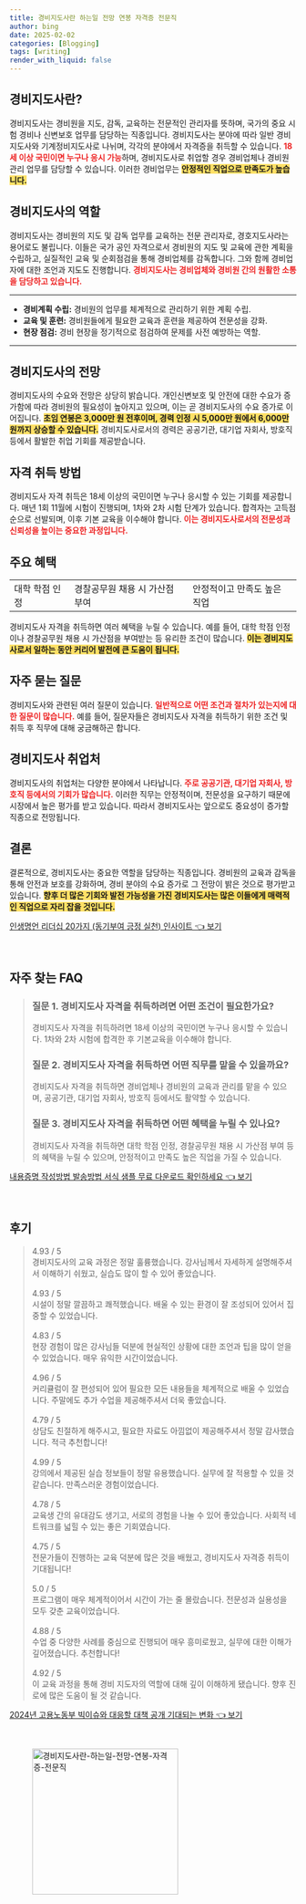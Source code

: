 ```yaml
---
title: 경비지도사란 하는일 전망 연봉 자격증 전문직
author: bing
date: 2025-02-02
categories: [Blogging]
tags: [writing]
render_with_liquid: false
---
```



<h2 id='경비지도사란'>경비지도사란?</h2>

<p>경비지도사는 경비원을 지도, 감독, 교육하는 전문적인 관리자를 뜻하며, 국가의 중요 시험 경비나 신변보호 업무를 담당하는 직종입니다. 경비지도사는 분야에 따라 일반 경비지도사와 기계정비지도사로 나뉘며, 각각의 분야에서 자격증을 취득할 수 있습니다. <b><span style="color: #ee2323;">18세 이상 국민이면 누구나 응시 가능</span></b>하며, 경비지도사로 취업할 경우 경비업체나 경비원 관리 업무를 담당할 수 있습니다. 이러한 경비업무는 <b><span style="background-color: #ffe066;">안정적인 직업으로 만족도가 높습니다.</span></b></p>

<h2 id='경비지도사의 역할'>경비지도사의 역할</h2>

<p>경비지도사는 경비원의 지도 및 감독 업무를 교육하는 전문 관리자로, 경호지도사라는 용어로도 불립니다. 이들은 국가 공인 자격으로서 경비원의 지도 및 교육에 관한 계획을 수립하고, 실질적인 교육 및 순회점검을 통해 경비업체를 감독합니다. 그와 함께 경비업자에 대한 조언과 지도도 진행합니다. <b><span style="color: #ee2323;">경비지도사는 경비업체와 경비원 간의 원활한 소통을 담당하고 있습니다.</span></b></p>

<hr />

<ul>
    <li><b>경비계획 수립:</b> 경비원의 업무를 체계적으로 관리하기 위한 계획 수립.</li>
    <li><b>교육 및 훈련:</b> 경비원들에게 필요한 교육과 훈련을 제공하여 전문성을 강화.</li>
    <li><b>현장 점검:</b> 경비 현장을 정기적으로 점검하여 문제를 사전 예방하는 역할.</li>
</ul>

<hr />

<h2 id='경비지도사의 전망'>경비지도사의 전망</h2>

<p>경비지도사의 수요와 전망은 상당히 밝습니다. 개인신변보호 및 안전에 대한 수요가 증가함에 따라 경비원의 필요성이 높아지고 있으며, 이는 곧 경비지도사의 수요 증가로 이어집니다. <b><span style="background-color: #ffe066;">초임 연봉은 3,000만 원 전후이며, 경력 인정 시 5,000만 원에서 6,000만 원까지 상승할 수 있습니다.</span></b> 경비지도사로서의 경력은 공공기관, 대기업 자회사, 방호직 등에서 활발한 취업 기회를 제공받습니다.</p>

<h2 id='자격 취득 방법'>자격 취득 방법</h2>

<p>경비지도사 자격 취득은 18세 이상의 국민이면 누구나 응시할 수 있는 기회를 제공합니다. 매년 1회 11월에 시험이 진행되며, 1차와 2차 시험 단계가 있습니다. 합격자는 고득점 순으로 선발되며, 이후 기본 교육을 이수해야 합니다. <b><span style="color: #ee2323;">이는 경비지도사로서의 전문성과 신뢰성을 높이는 중요한 과정입니다.</span></b></p>

<h2 id='주요 혜택'>주요 혜택</h2>

<table>
    <tr>
        <td>대학 학점 인정</td>
        <td>경찰공무원 채용 시 가산점 부여</td>
        <td>안정적이고 만족도 높은 직업</td>
    </tr>
</table>

<p>경비지도사 자격을 취득하면 여러 혜택을 누릴 수 있습니다. 예를 들어, 대학 학점 인정이나 경찰공무원 채용 시 가산점을 부여받는 등 유리한 조건이 많습니다. <b><span style="background-color: #ffe066;">이는 경비지도사로서 일하는 동안 커리어 발전에 큰 도움이 됩니다.</span></b></p>

<h2 id='자주 묻는 질문'>자주 묻는 질문</h2>

<p>경비지도사와 관련된 여러 질문이 있습니다. <b><span style="color: #ee2323;">일반적으로 어떤 조건과 절차가 있는지에 대한 질문이 많습니다.</span></b> 예를 들어, 질문자들은 경비지도사 자격을 취득하기 위한 조건 및 취득 후 직무에 대해 궁금해하곤 합니다.</p>

<h2 id='경비지도사 취업처'>경비지도사 취업처</h2>

<p>경비지도사의 취업처는 다양한 분야에서 나타납니다. <b><span style="color: #ee2323;">주로 공공기관, 대기업 자회사, 방호직 등에서의 기회가 많습니다.</span></b> 이러한 직무는 안정적이며, 전문성을 요구하기 때문에 시장에서 높은 평가를 받고 있습니다. 따라서 경비지도사는 앞으로도 중요성이 증가할 직종으로 전망됩니다.</p>

<h2 id='결론'>결론</h2>

<p>결론적으로, 경비지도사는 중요한 역할을 담당하는 직종입니다. 경비원의 교육과 감독을 통해 안전과 보호를 강화하며, 경비 분야의 수요 증가로 그 전망이 밝은 것으로 평가받고 있습니다. <b><span style="background-color: #ffe066;">향후 더 많은 기회와 발전 가능성을 가진 경비지도사는 많은 이들에게 매력적인 직업으로 자리 잡을 것입니다.</span></b></p>


<p><a class="click-button" title="인생명언 리더십 20가지 (동기부여 긍정 실천) 인사이트" href="https://adkhouse.github.io/posts/%EC%9D%B8%EC%83%9D%EB%AA%85%EC%96%B8-%EB%A6%AC%EB%8D%94%EC%8B%AD-20%EA%B0%80%EC%A7%80-(%EB%8F%99%EA%B8%B0%EB%B6%80%EC%97%AC-%EA%B8%8D%EC%A0%95-%EC%8B%A4%EC%B2%9C)-%EC%9D%B8%EC%82%AC%EC%9D%B4%ED%8A%B8/" rel="dofollow">인생명언 리더십 20가지 (동기부여 긍정 실천) 인사이트 👈 보기</a></p><br>
<h2 id='자주_찾는_FAQ'>자주 찾는 FAQ</h2>
<div itemscope="" itemtype="https://schema.org/FAQPage"> <blockquote> <div itemscope="" itemprop="mainEntity" itemtype="https://schema.org/Question"> <h3 itemprop="name">질문 1. 경비지도사 자격을 취득하려면 어떤 조건이 필요한가요?</h3> <div itemscope="" itemprop="acceptedAnswer" itemtype="https://schema.org/Answer"> <span itemprop="text"> <p>경비지도사 자격을 취득하려면 18세 이상의 국민이면 누구나 응시할 수 있습니다. 1차와 2차 시험에 합격한 후 기본교육을 이수해야 합니다.</p> </span> </div> </div> <div itemscope="" itemprop="mainEntity" itemtype="https://schema.org/Question"> <h3 itemprop="name">질문 2. 경비지도사 자격을 취득하면 어떤 직무를 맡을 수 있을까요?</h3> <div itemscope="" itemprop="acceptedAnswer" itemtype="https://schema.org/Answer"> <span itemprop="text"> <p>경비지도사 자격을 취득하면 경비업체나 경비원의 교육과 관리를 맡을 수 있으며, 공공기관, 대기업 자회사, 방호직 등에서도 활약할 수 있습니다.</p> </span> </div> </div> <div itemscope="" itemprop="mainEntity" itemtype="https://schema.org/Question"> <h3 itemprop="name">질문 3. 경비지도사 자격을 취득하면 어떤 혜택을 누릴 수 있나요?</h3> <div itemscope="" itemprop="acceptedAnswer" itemtype="https://schema.org/Answer"> <span itemprop="text"> <p>경비지도사 자격을 취득하면 대학 학점 인정, 경찰공무원 채용 시 가산점 부여 등의 혜택을 누릴 수 있으며, 안정적이고 만족도 높은 직업을 가질 수 있습니다.</p> </span> </div> </div> </blockquote> </div>
<p><a class="click-button" title="내용증명 작성방법 발송방법 서식 샘플 무료 다운로드 확인하세요" href="https://adkhouse.github.io/posts/%EB%82%B4%EC%9A%A9%EC%A6%9D%EB%AA%85-%EC%9E%91%EC%84%B1%EB%B0%A9%EB%B2%95-%EB%B0%9C%EC%86%A1%EB%B0%A9%EB%B2%95-%EC%84%9C%EC%8B%9D-%EC%83%98%ED%94%8C-%EB%AC%B4%EB%A3%8C-%EB%8B%A4%EC%9A%B4%EB%A1%9C%EB%93%9C-%ED%99%95%EC%9D%B8%ED%95%98%EC%84%B8%EC%9A%94/" rel="dofollow">내용증명 작성방법 발송방법 서식 샘플 무료 다운로드 확인하세요 👈 보기</a></p><br>
<h2 id='후기'>후기</h2>
<div itemscope itemtype="https://schema.org/Product">
  <blockquote>
  <div itemprop="review" itemscope itemtype="https://schema.org/Review">
      <div itemprop="reviewRating" itemscope itemtype="https://schema.org/Rating"> <span itemprop="ratingValue">4.93</span> / <span itemprop="bestRating">5</span> </div>
      <span itemprop="reviewBody">경비지도사의 교육 과정은 정말 훌륭했습니다. 강사님께서 자세하게 설명해주셔서 이해하기 쉬웠고, 실습도 많이 할 수 있어 좋았습니다.</span>
  </div>
  <br>
  <div itemprop="review" itemscope itemtype="https://schema.org/Review">
      <div itemprop="reviewRating" itemscope itemtype="https://schema.org/Rating"> <span itemprop="ratingValue">4.93</span> / <span itemprop="bestRating">5</span> </div>
      <span itemprop="reviewBody">시설이 정말 깔끔하고 쾌적했습니다. 배울 수 있는 환경이 잘 조성되어 있어서 집중할 수 있었습니다.</span>
  </div>
  <br>
  <div itemprop="review" itemscope itemtype="https://schema.org/Review">
      <div itemprop="reviewRating" itemscope itemtype="https://schema.org/Rating"> <span itemprop="ratingValue">4.83</span> / <span itemprop="bestRating">5</span> </div>
      <span itemprop="reviewBody">현장 경험이 많은 강사님들 덕분에 현실적인 상황에 대한 조언과 팁을 많이 얻을 수 있었습니다. 매우 유익한 시간이었습니다.</span>
  </div>
  <br>
  <div itemprop="review" itemscope itemtype="https://schema.org/Review">
      <div itemprop="reviewRating" itemscope itemtype="https://schema.org/Rating"> <span itemprop="ratingValue">4.96</span> / <span itemprop="bestRating">5</span> </div>
      <span itemprop="reviewBody">커리큘럼이 잘 편성되어 있어 필요한 모든 내용들을 체계적으로 배울 수 있었습니다. 주말에도 추가 수업을 제공해주셔서 더욱 좋았습니다.</span>
  </div>
  <br>
  <div itemprop="review" itemscope itemtype="https://schema.org/Review">
      <div itemprop="reviewRating" itemscope itemtype="https://schema.org/Rating"> <span itemprop="ratingValue">4.79</span> / <span itemprop="bestRating">5</span> </div>
      <span itemprop="reviewBody">상담도 친절하게 해주시고, 필요한 자료도 아낌없이 제공해주셔서 정말 감사했습니다. 적극 추천합니다!</span>
  </div>
  <br>
  <div itemprop="review" itemscope itemtype="https://schema.org/Review">
      <div itemprop="reviewRating" itemscope itemtype="https://schema.org/Rating"> <span itemprop="ratingValue">4.99</span> / <span itemprop="bestRating">5</span> </div>
      <span itemprop="reviewBody">강의에서 제공된 실습 정보들이 정말 유용했습니다. 실무에 잘 적용할 수 있을 것 같습니다. 만족스러운 경험이었습니다.</span>
  </div>
  <br>
  <div itemprop="review" itemscope itemtype="https://schema.org/Review">
      <div itemprop="reviewRating" itemscope itemtype="https://schema.org/Rating"> <span itemprop="ratingValue">4.78</span> / <span itemprop="bestRating">5</span> </div>
      <span itemprop="reviewBody">교육생 간의 유대감도 생기고, 서로의 경험을 나눌 수 있어 좋았습니다. 사회적 네트워크를 넓힐 수 있는 좋은 기회였습니다.</span>
  </div>
  <br>
  <div itemprop="review" itemscope itemtype="https://schema.org/Review">
      <div itemprop="reviewRating" itemscope itemtype="https://schema.org/Rating"> <span itemprop="ratingValue">4.75</span> / <span itemprop="bestRating">5</span> </div>
      <span itemprop="reviewBody">전문가들이 진행하는 교육 덕분에 많은 것을 배웠고, 경비지도사 자격증 취득이 기대됩니다!</span>
  </div>
  <br>
  <div itemprop="review" itemscope itemtype="https://schema.org/Review">
      <div itemprop="reviewRating" itemscope itemtype="https://schema.org/Rating"> <span itemprop="ratingValue">5.0</span> / <span itemprop="bestRating">5</span> </div>
      <span itemprop="reviewBody">프로그램이 매우 체계적이어서 시간이 가는 줄 몰랐습니다. 전문성과 실용성을 모두 갖춘 교육이었습니다.</span>
  </div>
  <br>
  <div itemprop="review" itemscope itemtype="https://schema.org/Review">
      <div itemprop="reviewRating" itemscope itemtype="https://schema.org/Rating"> <span itemprop="ratingValue">4.88</span> / <span itemprop="bestRating">5</span> </div>
      <span itemprop="reviewBody">수업 중 다양한 사례를 중심으로 진행되어 매우 흥미로웠고, 실무에 대한 이해가 깊어졌습니다. 추천합니다!</span>
  </div>
  <br>
  <div itemprop="review" itemscope itemtype="https://schema.org/Review">
      <div itemprop="reviewRating" itemscope itemtype="https://schema.org/Rating"> <span itemprop="ratingValue">4.92</span> / <span itemprop="bestRating">5</span> </div>
      <span itemprop="reviewBody">이 교육 과정을 통해 경비 지도자의 역할에 대해 깊이 이해하게 됐습니다. 향후 진로에 많은 도움이 될 것 같습니다.</span>
  </div>
  </blockquote>
</div>
<p><a class="click-button" title="2024년 고용노동부 빅이슈와 대응할 대책 공개 기대되는 변화" href="https://adkhouse.github.io/posts/2024%EB%85%84-%EA%B3%A0%EC%9A%A9%EB%85%B8%EB%8F%99%EB%B6%80-%EB%B9%85%EC%9D%B4%EC%8A%88%EC%99%80-%EB%8C%80%EC%9D%91%ED%95%A0-%EB%8C%80%EC%B1%85-%EA%B3%B5%EA%B0%9C-%EA%B8%B0%EB%8C%80%EB%90%98%EB%8A%94-%EB%B3%80%ED%99%94/" rel="dofollow">2024년 고용노동부 빅이슈와 대응할 대책 공개 기대되는 변화 👈 보기</a></p><br>
<figure class="image"><img src="https://adkhouse.github.io/assets/img/thumbnail/경비지도사란-하는일-전망-연봉-자격증-전문직.webp" alt="경비지도사란-하는일-전망-연봉-자격증-전문직" width="256" height="256"></figure>